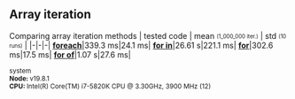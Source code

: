## Array iteration
Comparing array iteration methods
| tested code | mean <sub><sup>(1_000_000 iter.)</sup></sub> | std <sub><sup>(10 runs)</sup></sub> |
|-|-|-|
[**foreach**](/benchmarks/array-iteration/foreach.js)|339.3 ms|24.1 ms|
[**for in**](/benchmarks/array-iteration/for-in.js)|26.61 s|221.1 ms|
[**for**](/benchmarks/array-iteration/for.js)|302.6 ms|17.5 ms|
[**for of**](/benchmarks/array-iteration/for-of.js)|1.07 s|27.6 ms|

<sub>system<br><b>Node: </b> v19.8.1 <br><b>CPU: </b>Intel(R) Core(TM) i7-5820K CPU @ 3.30GHz, 3900 MHz (12)</sub>
